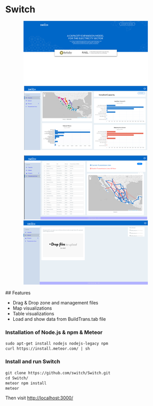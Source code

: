 # Switch

<p align="center">
  <img src="https://github.com/LexieCore/img/blob/master/Screenshot1.png" alt="Screenshot 1" height="200px"/>
  <img src="https://github.com/LexieCore/img/blob/master/Screenshot2.png" alt="Screenshot 2" height="200px"/>
</p>
<p align="center">
  <img src="https://github.com/LexieCore/img/blob/master/Screenshot3.png" alt="Screenshot 3" height="200px"/>
  <img src="https://github.com/LexieCore/img/blob/master/Screenshot4.png" alt="Screenshot 4" height="200px"/>
</p>
## Features

* Drag & Drop zone and management files
* Map visualizations
* Table visualizations
* Load and show data from BuildTrans.tab file





### Installation of Node.js & npm & Meteor

```Shell
sudo apt-get install nodejs nodejs-legacy npm
curl https://install.meteor.com/ | sh
```

### Install and run Switch

```Shell
git clone https://github.com/switch/Switch.git
cd Switch/
meteor npm install
meteor
```

Then visit [http://localhost:3000/](http://localhost:3000/)
